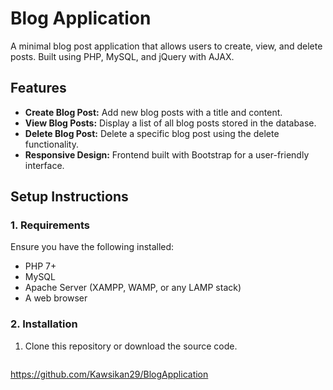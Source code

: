 # Blog Application

A minimal blog post application that allows users to create, view, and delete posts. Built using PHP, MySQL, and jQuery with AJAX.

## Features

- **Create Blog Post:** Add new blog posts with a title and content.
- **View Blog Posts:** Display a list of all blog posts stored in the database.
- **Delete Blog Post:** Delete a specific blog post using the delete functionality.
- **Responsive Design:** Frontend built with Bootstrap for a user-friendly interface.



## Setup Instructions

### 1. Requirements

Ensure you have the following installed:

- PHP 7+  
- MySQL  
- Apache Server (XAMPP, WAMP, or any LAMP stack)  
- A web browser

### 2. Installation

1. Clone this repository or download the source code.
   ```bash
https://github.com/Kawsikan29/BlogApplication 
